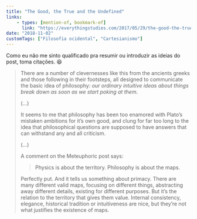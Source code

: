 ```yaml
---
title: "The Good, the True and the Undefined"
links:
    - types: [mention-of, bookmark-of]
      link: "https://everythingstudies.com/2017/05/29/the-good-the-true-and-the-undefined/"
date: "2018-11-02"
customTags: ["Filosofia ocidental", "Cartesianismo"]
---
```


Como eu não me sinto qualificado pra resumir ou introduzir as ideias do post, toma citações. :laughing:

> There are a number of clevernesses like this from the ancients greeks and those following in their footsteps, all designed to communicate the basic idea of philosophy: _our ordinary intuitive ideas about things break down as soon as we start poking at them_.
>
> (...)
>
> It seems to me that philosophy has been too enamored with Plato’s mistaken ambitions for it’s own good, and clung for far too long to the idea that philosophical questions are supposed to have answers that can withstand any and all criticism.
>
> (...)
>
> A comment on the Meteuphoric post says:
>
> > Physics is about the territory. Philosophy is about the maps.
>
> Perfectly put. And it tells us something about primacy. There are many different valid maps, focusing on different things, abstracting away different details, existing for different purposes. But it’s the relation to the territory that gives them value. Internal consistency, elegance, historical tradition or intuitiveness are nice, but they’re not what justifies the existence of maps.
